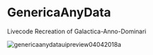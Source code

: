 # GenericaAnyData
Livecode Recreation of Galactica-Anno-Dominari

![genericaanydatauipreview04042018a](https://user-images.githubusercontent.com/238475/38341705-2c504fc6-3837-11e8-9776-4cd05bf9ac2d.png)
